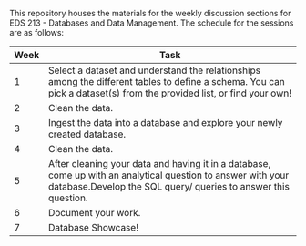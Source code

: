 
This repository houses the materials for the weekly discussion sections for EDS 213 - Databases and Data Management. The schedule for the sessions are as follows: 


| Week | Task |
| ------------- | ------------- |
| 1 | Select a dataset and understand the relationships among the different tables to define a schema. You can pick a dataset(s) from the provided list, or find your own! |
| 2 | Clean the data. |
| 3 | Ingest the data into a database and explore your newly created database. |
| 4 | Clean the data. |
| 5 | After cleaning your data and having it in a database, come up with an analytical question to answer with your database.Develop the SQL query/ queries to answer this question. |
| 6 | Document your work. |
| 7 | Database Showcase! |
